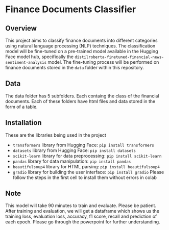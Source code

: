 # Finance Documents Classifier

## Overview
This project aims to classify finance documents into different categories using natural language processing (NLP) techniques. The classification model will be fine-tuned on a pre-trained model available in the Hugging Face model hub, specifically the `distilroberta-finetuned-financial-news-sentiment-analysis` model. The fine-tuning process will be performed on finance documents stored in the `data` folder within this repository.

## Data
The data folder has 5 subfolders. Each containg the class of the financial documents. Each of these folders have html files and data stored in the form of a table.

## Installation
These are the libraries being used in the project
- `transformers` library from Hugging Face: `pip install transformers`
- `datasets` library from Hugging Face: `pip install datasets`
- `scikit-learn` library for data preprocessing: `pip install scikit-learn`
- `pandas` library for data manipulation: `pip install pandas`
- `beautifulsoup4` library for HTML parsing: `pip install beautifulsoup4`
- `gradio` library for building the user interface: `pip install gradio`
Please follow the steps in the first cell to install them without errors in colab

## Note
This model will take 90 minutes to train and evaluate. Please be patient. 
After training and evaluation, we will get a dataframe which shows us the training loss, evaluation loss, accuracy, f1 score, recall and prediction of each epoch.
Please go through the powerpoint for further understanding.



